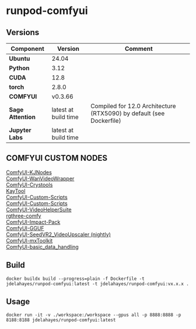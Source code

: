 # runpod-comfyui

## Versions

| Component | Version | Comment|
| --- | --- | --- |
| **Ubuntu** | 24.04 ||
| **Python** | 3.12 ||
| **CUDA** | 12.8 ||
| **torch** | 2.8.0 ||
| **COMFYUI** | v0.3.66 ||
| **Sage Attention** | latest at build time | Compiled for 12.0 Architecture (RTX5090) by default (see Dockerfile)|
| **Jupyter Labs** | latest at build time ||

## COMFYUI CUSTOM NODES

[ComfyUI-KJNodes](https://github.com/kijai/ComfyUI-KJNodes)  
[ComfyUI-WanVideoWrapper](https://github.com/kijai/ComfyUI-WanVideoWrapper)  
[ComfyUI-Crystools](https://github.com/crystian/ComfyUI-Crystools)  
[KayTool](https://github.com/kk8bit/KayTool)  
[ComfyUI-Custom-Scripts](https://github.com/yolain/ComfyUI-Easy-Use)  
[ComfyUI-Custom-Scripts](https://github.com/pythongosssss/ComfyUI-Custom-Scripts)  
[ComfyUI-VideoHelperSuite](https://github.com/Kosinkadink/ComfyUI-VideoHelperSuite)  
[rgthree-comfy](https://github.com/rgthree/rgthree-comfy)  
[ComfyUI-Impact-Pack](https://github.com/ltdrdata/ComfyUI-Impact-Pack)  
[ComfyUI-GGUF](https://github.com/city96/ComfyUI-GGUF)  
[ComfyUI-SeedVR2_VideoUpscaler (nightly)](https://github.com/numz/ComfyUI-SeedVR2_VideoUpscaler)  
[ComfyUI-mxToolkit](https://github.com/Smirnov75/ComfyUI-mxToolkit)  
[ComfyUI-basic_data_handling](https://github.com/StableLlama/ComfyUI-basic_data_handling)  

## Build

```
docker buildx build --progress=plain -f Dockerfile -t jdelahayes/runpod-comfyui:latest -t jdelahayes/runpod-comfyui:vx.x.x .
```

## Usage

```
docker run -it -v ./workspace:/workspace --gpus all -p 8888:8888 -p 8188:8188 jdelahayes/runpod-comfyui:latest
```